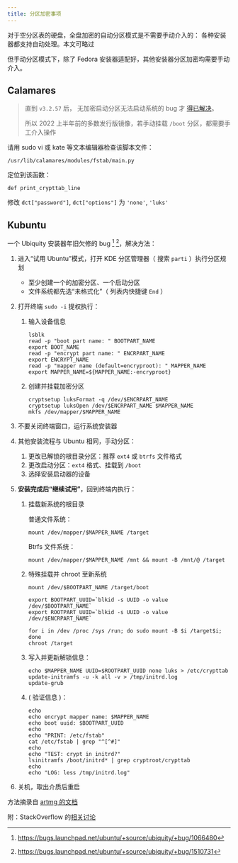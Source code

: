 ```yaml
---
title: 分区加密事项
---
```


对于空分区表的硬盘，全盘加密的自动分区模式是不需要手动介入的：
各种安装器都支持自动处理。本文可略过

但手动分区模式下，除了 Fedora 安装器适配好，其他安装器分区加密均需要手动介入。

## Calamares

> 直到 `v3.2.57` 后，
> 无加密启动分区无法启动系统的 bug 才
> [得已解决](https://github.com/calamares/calamares/pull/1931)。
>
> 所以 2022 上半年前的多数发行版镜像，若手动挂载 `/boot` 分区，都需要手工介入操作

请用 sudo vi 或 kate 等文本编辑器检查该脚本文件：

    /usr/lib/calamares/modules/fstab/main.py

定位到该函数：

    def print_crypttab_line

修改 `dct["password"]`, `dct["options"]` 为 `'none'`, `'luks'`

## Kubuntu

一个 Ubiquity 安装器年旧欠修的 bug [^1] [^2]，解决方法：

[^1]: https://bugs.launchpad.net/ubuntu/+source/ubiquity/+bug/1066480
[^2]: https://bugs.launchpad.net/ubuntu/+source/ubiquity/+bug/1510731

1. 进入“试用 Ubuntu”模式，打开 KDE 分区管理器（ 搜索 `parti` ）执行分区规划

   - 至少创建一个的加密分区、一个启动分区
   - 文件系统都先选“未格式化”（ 列表内快捷键 `End` ）

2. 打开终端 `sudo -i` 提权执行：

   1. 输入设备信息

      ```shell
      lsblk
      read -p "boot part name: " BOOTPART_NAME
      export BOOT_NAME
      read -p "encrypt part name: " ENCRPART_NAME
      export ENCRYPT_NAME
      read -p "mapper name (default=encryproot): " MAPPER_NAME
      export MAPPER_NAME=${MAPPER_NAME:-encryproot}
      ```

   2. 创建并挂载加密分区

      ```shell
      cryptsetup luksFormat -q /dev/$ENCRPART_NAME
      cryptsetup luksOpen /dev/$ENCRPART_NAME $MAPPER_NAME
      mkfs /dev/mapper/$MAPPER_NAME
      ```

3. 不要关闭终端窗口，运行系统安装器
4. 其他安装流程与 Ubuntu 相同，手动分区：

   1. 更改已解锁的根目录分区：推荐 `ext4` 或 `btrfs` 文件格式
   2. 更改启动分区：`ext4` 格式、挂载到 `/boot`
   3. 选择安装启动器的设备

5. **安装完成后“继续试用”**，回到终端内执行：

   1. 挂载新系统的根目录

      普通文件系统：

      ```shell
      mount /dev/mapper/$MAPPER_NAME /target
      ```

      Btrfs 文件系统：

      ```shell
      mount /dev/mapper/$MAPPER_NAME /mnt && mount -B /mnt/@ /target
      ```

   2. 特殊挂载并 chroot 至新系统

      ```shell
      mount /dev/$BOOTPART_NAME /target/boot

      export BOOTPART_UUID=`blkid -s UUID -o value /dev/$BOOTPART_NAME`
      export ROOTPART_UUID=`blkid -s UUID -o value /dev/$ENCRPART_NAME`

      for i in /dev /proc /sys /run; do sudo mount -B $i /target$i; done
      chroot /target
      ```

   3. 写入并更新解锁信息：

      ```shell
      echo $MAPPER_NAME UUID=$ROOTPART_UUID none luks > /etc/crypttab
      update-initramfs -u -k all -v > /tmp/initrd.log
      update-grub
      ```

   4. ( 验证信息 )：

      ```shell
      echo
      echo encrypt mapper name: $MAPPER_NAME
      echo boot uuid: $BOOTPART_UUID
      echo
      echo "PRINT: /etc/fstab"
      cat /etc/fstab | grep "^[^#]"
      echo
      echo "TEST: crypt in initrd?"
      lsinitramfs /boot/initrd* | grep cryptroot/crypttab
      echo
      echo "LOG: less /tmp/initrd.log"
      ```

6. 关机，取出介质后重启

方法摘录自 [artmg 的文档](https://github.com/artmg/lubuild/blob/master/help/configure/LxQt-Kubuntu-Ubiqity-manual-encryption-bug.md)

附：StackOverflow 的[相关讨论](https://askubuntu.com/questions/293028)
